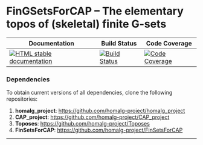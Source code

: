 <!-- BEGIN HEADER -->
# FinGSetsForCAP – The elementary topos of (skeletal) finite G-sets

| Documentation | Build Status | Code Coverage |
| ------------- | ------------ | ------------- |
| [![HTML stable documentation][docs-img]][docs-url] | [![Build Status][tests-img]][tests-url] | [![Code Coverage][codecov-img]][codecov-url] |

### Dependencies

To obtain current versions of all dependencies, clone the following repositories:
1. **homalg_project**: https://github.com/homalg-project/homalg_project
2. **CAP_project**: https://github.com/homalg-project/CAP_project
3. **Toposes**: https://github.com/homalg-project/Toposes
4. **FinSetsForCAP**: https://github.com/homalg-project/FinSetsForCAP

---

<!-- END HEADER -->

<!-- BEGIN FOOTER -->
[docs-img]: https://img.shields.io/badge/HTML-stable-blue.svg
[docs-url]: https://homalg-project.github.io/FinGSetsForCAP/doc/chap0_mj.html

[tests-img]: https://github.com/homalg-project/FinGSetsForCAP/workflows/Tests/badge.svg?branch=master
[tests-url]: https://github.com/homalg-project/FinGSetsForCAP/actions?query=workflow%3ATests+branch%3Amaster

[codecov-img]: https://codecov.io/gh/homalg-project/FinGSetsForCAP/branch/master/graph/badge.svg
[codecov-url]: https://codecov.io/gh/homalg-project/FinGSetsForCAP
<!-- END FOOTER -->
